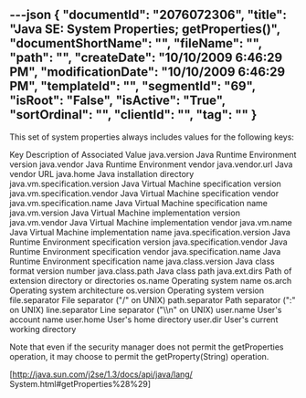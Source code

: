 ---json
{
  "documentId": "2076072306",
  "title": "Java SE: System Properties; getProperties()",
  "documentShortName": "",
  "fileName": "",
  "path": "",
  "createDate": "10/10/2009 6:46:29 PM",
  "modificationDate": "10/10/2009 6:46:29 PM",
  "templateId": "",
  "segmentId": "69",
  "isRoot": "False",
  "isActive": "True",
  "sortOrdinal": "",
  "clientId": "",
  "tag": ""
}
---

This set of system properties always includes values for the following keys:

Key 	Description of Associated Value
java.version 	Java Runtime Environment version
java.vendor 	Java Runtime Environment vendor
java.vendor.url 	Java vendor URL
java.home 	Java installation directory
java.vm.specification.version 	Java Virtual Machine specification version
java.vm.specification.vendor 	Java Virtual Machine specification vendor
java.vm.specification.name 	Java Virtual Machine specification name
java.vm.version 	Java Virtual Machine implementation version
java.vm.vendor 	Java Virtual Machine implementation vendor
java.vm.name 	Java Virtual Machine implementation name
java.specification.version 	Java Runtime Environment specification version
java.specification.vendor 	Java Runtime Environment specification vendor
java.specification.name 	Java Runtime Environment specification name
java.class.version 	Java class format version number
java.class.path 	Java class path
java.ext.dirs 	Path of extension directory or directories
os.name 	Operating system name
os.arch 	Operating system architecture
os.version 	Operating system version
file.separator 	File separator (&quot;/&quot; on UNIX)
path.separator 	Path separator (&quot;:&quot; on UNIX)
line.separator 	Line separator (&quot;&bsol;&bsol;n&quot; on UNIX)
user.name 	User's account name
user.home 	User's home directory
user.dir 	User's current working directory

Note that even if the security manager does not permit the getProperties operation, it may choose to permit the getProperty(String) operation.

[http://java.sun.com/j2se/1.3/docs/api/java/lang/
    System.html#getProperties%28%29]
